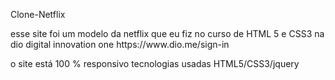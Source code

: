 <p>Clone-Netflix</p>
esse site foi um modelo da netflix que eu fiz no curso de HTML 5 e CSS3 na dio digital innovation one
https://www.dio.me/sign-in 

o site está 100 % responsivo 
tecnologias usadas  HTML5/CSS3/jquery


